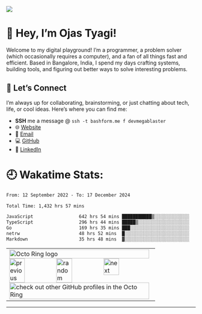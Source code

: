 [![](https://visitcount.itsvg.in/api?id=MEGA-BLASTER2004&icon=5&color=0)](https://visitcount.itsvg.in)

# 🚀 Hey, I’m Ojas Tyagi!

Welcome to my digital playground! I’m a programmer, a problem solver (which occasionally requires a computer), and a fan of all things fast and efficient. Based in Bangalore, India, I spend my days crafting systems, building tools, and figuring out better ways to solve interesting problems.

## 🌌 Let’s Connect  

I’m always up for collaborating, brainstorming, or just chatting about tech, life, or cool ideas. Here’s where you can find me:  

- **SSH** me a message @ `ssh -t bashform.me f devmegablaster`
- 🌐 [Website](https://megablaster.dev)  
- 📧 [Email](mailto:ojas@megablaster.dev)  
- 💻 [GitHub](https://github.com/devmegablaster)  
- 🔗 [LinkedIn](https://www.linkedin.com/in/ojastyagi)  

# 🕘 Wakatime Stats:

<!--START_SECTION:waka-->

```txt
From: 12 September 2022 - To: 17 December 2024

Total Time: 1,432 hrs 57 mins

JavaScript                 642 hrs 54 mins ███████████▒░░░░░░░░░░░░░   44.87 %
TypeScript                 296 hrs 44 mins █████▒░░░░░░░░░░░░░░░░░░░   20.71 %
Go                         169 hrs 35 mins ███░░░░░░░░░░░░░░░░░░░░░░   11.84 %
netrw                      48 hrs 52 mins  █░░░░░░░░░░░░░░░░░░░░░░░░   03.41 %
Markdown                   35 hrs 48 mins  ▓░░░░░░░░░░░░░░░░░░░░░░░░   02.50 %
```

<!--END_SECTION:waka-->

<table><tbody><tr><td><a href="https://octo-ring.com/"><img src="https://octo-ring.com/static/img/widget/top.png" width="99%" alt="Octo Ring logo" align="top"></a><br><a href="https://octo-ring.com/p/devmegablaster/prev"><img src="https://octo-ring.com/static/img/widget/prev.png" width="33%" alt="previous" align="top" title="previous profile"></a><a href="https://octo-ring.com/p/devmegablaster/random"><img src="https://octo-ring.com/static/img/widget/random.png" width="33%" alt="random" align="top" title="random profile"></a><a href="https://octo-ring.com/p/devmegablaster/next"><img src="https://octo-ring.com/static/img/widget/next.png" width="33%" alt="next" align="top" title="next profile"></a><br><a href="https://octo-ring.com/"><img src="https://octo-ring.com/static/img/widget/bottom.png" width="99%" alt="check out other GitHub profiles in the Octo Ring" align="top"></a></td></tr></tbody></table>

---
